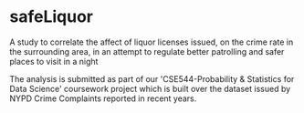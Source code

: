 # safeLiquor
A study to correlate the affect of liquor licenses issued, on the crime rate in the surrounding area, in an attempt
to regulate better patrolling and safer places to visit in a night

The analysis is submitted as part of our 'CSE544-Probability & Statistics for Data Science' coursework project which is built over
the dataset issued by NYPD Crime Complaints reported in recent years.
